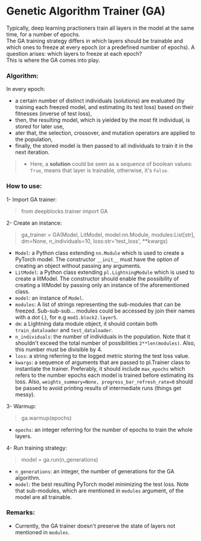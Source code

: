 # Genetic Algorithm Trainer (GA)
Typically, deep learning practioners train all layers in the model at the same time, for a number of epochs.  
The GA training strategy differs in which layers should be trainable and which ones to freeze at every epoch (or a predefined number of epochs). A question arises: which layers to freeze at each epoch?   
This is where the GA comes into play.

### **Algorithm**:
In every epoch:  
* a certain number of distinct individuals (solutions)  are evaluated (by training each freezed model, and estimating its test loss) based on their fitnesses (inverse of test loss),
* then, the resulting model, which is yielded by the most fit individual, is stored for later use,
* ater that, the selection, crossover, and mutation operators are applied to the population,
* finally, the stored model is then passed to all individuals to train it in the next iteration.

> * Here, a **solution** could be seen as a sequence of boolean values: `True`, means that layer is trainable, otherwise, it's  `False`.
  


### **How to use**:
1- Import GA trainer:
> from deepblocks.trainer import GA

2- Create an instance:
>  ga_trainer = GA(Model, LitModel, model:nn.Module, modules:List[str], dm=None, n_individuals=10, loss:str='test_loss', **kwargs)
* `Model`: a Python class extending `nn.Module` which is used to create a PyTorch model. The constructor `__init__` must have the option of creating an object without passing any arguments.
* `LitModel`: a Python class extending `pl.LightningModule` which is used to create a litModel. The constructor should enable the possibility of creating a litModel by passing only an instance of the aforementioned class.
* `model`: an instance of `Model`.
* `modules`: A list of strings representing the sub-modules that can be freezed. Sub-sub-sub... modules could be accessed by join their names with a dot (.), for e.g `mod1.block2.layer5`.
* `dm`: a Lightning data module object, it should contain both `train_dataloader` and `test_dataloader`.
* `n_individuals`: the number of individuals in the population. Note that it shouldn't exceed the total number of possibilities `2**len(modules)`. Also, this number must be divisible by 4.
* `loss`: a string referring to the logged metric storing the test loss value.
* `kwargs`: a sequence of arguments that are passed to pl.Trainer class to instantiate the trainer. 
Preferably, it should include `max_epochs` which refers to the number epochs each model is trained before estimating its loss. Also, `weights_summary=None, progress_bar_refresh_rate=0` should be passed to avoid printing results of intermediate runs (things get messy).

3- Warmup: 
> ga.warmup(epochs)
* `epochs`: an integer referring for the number of epochs to train the whole layers.

4- Run training strategy:
> model = ga.run(n_generations)
* `n_generations`: an integer, the number of generations for the GA algorithm.
* `model`: the best resulting PyTorch model minimizing the test loss. Note that sub-modules, which are mentioned in `modules` argument, of the model are all trainable.


### **Remarks**:
* Currently, the GA trainer doesn't preserve the state of layers not mentioned in `modules`.
